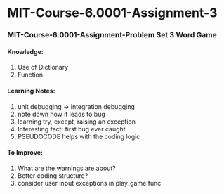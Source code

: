 # MIT-Course-6.0001-Assignment-3
### MIT-Course-6.0001-Assignment-Problem Set 3 Word Game

#### Knowledge: 
1. Use of Dictionary 
2. Function

#### Learning Notes:
1. unit debugging → integration debugging 
2. note down how it leads to bug 
3. learning try, except, raising an exception
4. Interesting fact: first bug ever caught
5. PSEUDOCODE helps with the coding logic

#### To Improve:
1. What are the warnings are about? 
2. Better coding structure? 
3. consider user input exceptions in play_game func
